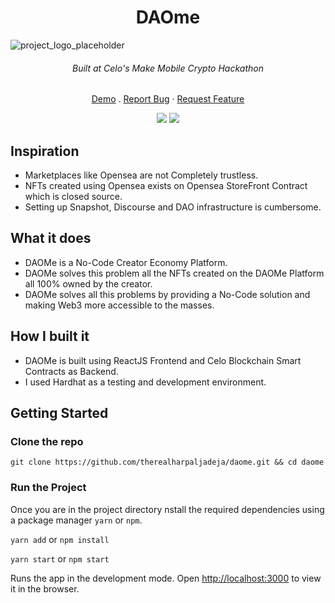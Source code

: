 <h1 align="center">DAOme</h1>

<img src="https://challengepost-s3-challengepost.netdna-ssl.com/photos/production/software_photos/001/755/194/datas/original.png" alt="project_logo_placeholder" />

<h6 align="center">Built at Celo's Make Mobile Crypto Hackathon</h6>

<p align="center">
<a href="https://daome.netlify.app/">Demo</a>
.
<a href="https://github.com/therealharpaljadeja/daome/issues">Report Bug</a>
·
<a href="https://github.com/therealharpaljadeja/daome/issues">Request Feature</a>
</p>

<p float="left" align="middle">
<img src="https://challengepost-s3-challengepost.netdna-ssl.com/photos/production/software_photos/001/755/204/datas/gallery.jpg" />
<img src="https://challengepost-s3-challengepost.netdna-ssl.com/photos/production/software_photos/001/755/203/datas/gallery.jpg" />
</p>

## Inspiration
- Marketplaces like Opensea are not Completely trustless.
- NFTs created using Opensea exists on Opensea StoreFront Contract which is closed source.
- Setting up Snapshot, Discourse and DAO infrastructure is cumbersome.

## What it does
- DAOMe is a No-Code Creator Economy Platform.
- DAOMe solves this problem all the NFTs created on the DAOMe Platform all 100% owned by the creator.
- DAOMe solves all this problems by providing a No-Code solution and making Web3 more accessible to the masses.

## How I built it
- DAOMe is built using ReactJS Frontend and Celo Blockchain Smart Contracts as Backend. 
- I used Hardhat as a testing and development environment.

## Getting Started

### Clone the repo

`git clone https://github.com/therealharpaljadeja/daome.git && cd daome`

### Run the Project


Once you are in the project directory nstall the required dependencies using a package manager `yarn` or `npm`.

`yarn add` or `npm install`

`yarn start` or `npm start`

Runs the app in the development mode.
Open [http://localhost:3000](http://localhost:3000) to view it in the browser.
